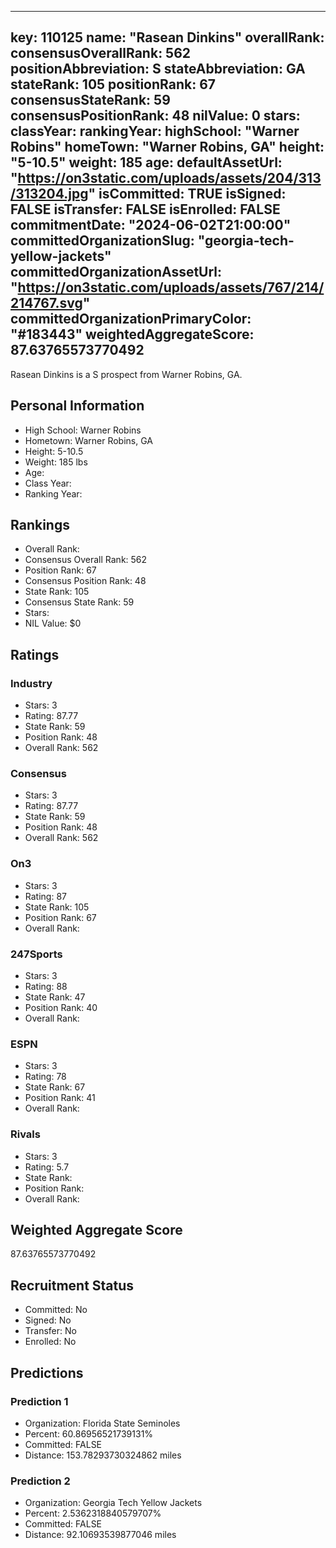---
  key: 110125
  name: "Rasean Dinkins"
  overallRank: 
  consensusOverallRank: 562
  positionAbbreviation: S
  stateAbbreviation: GA
  stateRank: 105
  positionRank: 67
  consensusStateRank: 59
  consensusPositionRank: 48
  nilValue: 0
  stars: 
  classYear: 
  rankingYear: 
  highSchool: "Warner Robins"
  homeTown: "Warner Robins, GA"
  height: "5-10.5"
  weight: 185
  age: 
  defaultAssetUrl: "https://on3static.com/uploads/assets/204/313/313204.jpg"
  isCommitted: TRUE
  isSigned: FALSE
  isTransfer: FALSE
  isEnrolled: FALSE
  commitmentDate: "2024-06-02T21:00:00"
  committedOrganizationSlug: "georgia-tech-yellow-jackets"
  committedOrganizationAssetUrl: "https://on3static.com/uploads/assets/767/214/214767.svg"
  committedOrganizationPrimaryColor: "#183443"
  weightedAggregateScore: 87.63765573770492
  ---
  
  Rasean Dinkins is a S prospect from Warner Robins, GA.
  
  ## Personal Information
  - High School: Warner Robins
  - Hometown: Warner Robins, GA
  - Height: 5-10.5
  - Weight: 185 lbs
  - Age: 
  - Class Year: 
  - Ranking Year: 
  
  ## Rankings
  - Overall Rank: 
  - Consensus Overall Rank: 562
  - Position Rank: 67
  - Consensus Position Rank: 48
  - State Rank: 105
  - Consensus State Rank: 59
  - Stars: 
  - NIL Value: $0
  
  ## Ratings
  
  ### Industry
  - Stars: 3
  - Rating: 87.77
  - State Rank: 59
  - Position Rank: 48
  - Overall Rank: 562
  
  ### Consensus
  - Stars: 3
  - Rating: 87.77
  - State Rank: 59
  - Position Rank: 48
  - Overall Rank: 562
  
  ### On3
  - Stars: 3
  - Rating: 87
  - State Rank: 105
  - Position Rank: 67
  - Overall Rank: 
  
  ### 247Sports
  - Stars: 3
  - Rating: 88
  - State Rank: 47
  - Position Rank: 40
  - Overall Rank: 
  
  ### ESPN
  - Stars: 3
  - Rating: 78
  - State Rank: 67
  - Position Rank: 41
  - Overall Rank: 
  
  ### Rivals
  - Stars: 3
  - Rating: 5.7
  - State Rank: 
  - Position Rank: 
  - Overall Rank: 
  
  ## Weighted Aggregate Score
  87.63765573770492
  
  ## Recruitment Status
  - Committed: No
  - Signed: No
  - Transfer: No
  - Enrolled: No
  
  
  
  ## Predictions
  
  ### Prediction 1
  - Organization: Florida State Seminoles
  - Percent: 60.86956521739131%
  - Committed: FALSE
  - Distance: 153.78293730324862 miles
  
  ### Prediction 2
  - Organization: Georgia Tech Yellow Jackets
  - Percent: 2.5362318840579707%
  - Committed: FALSE
  - Distance: 92.10693539877046 miles
  